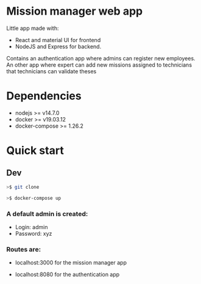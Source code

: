 # Mission manager web app

Little app made with:
- React and material UI for frontend
- NodeJS and Express for backend.

Contains an authentication app where admins can register new employees.
An other app where expert can add new missions assigned to technicians that technicians can validate theses

# Dependencies

- nodejs >= v14.7.0
- docker >= v19.03.12
- docker-compose >= 1.26.2

# Quick start

## Dev

```zsh
>$ git clone

>$ docker-compose up
```


### A default admin is created: 

- Login: admin 
- Password: xyz

### Routes are:

- localhost:3000 for the mission manager app

- localhost:8080 for the authentication app

